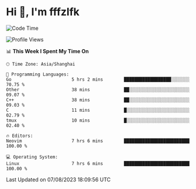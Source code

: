 # Hi 👋, I'm fffzlfk

<!--START_SECTION:waka-->
![Code Time](http://img.shields.io/badge/Code%20Time-344%20hrs%2058%20mins-blue)

![Profile Views](http://img.shields.io/badge/Profile%20Views-13-blue)

📊 **This Week I Spent My Time On** 

```text
🕑︎ Time Zone: Asia/Shanghai

💬 Programming Languages: 
Go                       5 hrs 2 mins        ██████████████████░░░░░░░   70.75 % 
Other                    38 mins             ██░░░░░░░░░░░░░░░░░░░░░░░   09.07 % 
C++                      38 mins             ██░░░░░░░░░░░░░░░░░░░░░░░   09.03 % 
C                        11 mins             █░░░░░░░░░░░░░░░░░░░░░░░░   02.79 % 
tmux                     10 mins             █░░░░░░░░░░░░░░░░░░░░░░░░   02.40 % 

🔥 Editors: 
Neovim                   7 hrs 6 mins        █████████████████████████   100.00 % 

💻 Operating System: 
Linux                    7 hrs 6 mins        █████████████████████████   100.00 % 
```


 Last Updated on 07/08/2023 18:09:56 UTC
<!--END_SECTION:waka-->
